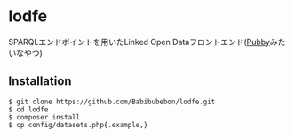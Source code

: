 lodfe
=====
SPARQLエンドポイントを用いたLinked Open Dataフロントエンド([Pubby](https://github.com/cygri/pubby)みたいなやつ)

## Installation
```
$ git clone https://github.com/Babibubebon/lodfe.git
$ cd lodfe
$ composer install
$ cp config/datasets.php{.example,}
```
